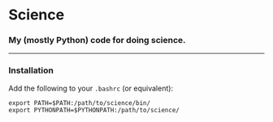 # Science

### My (mostly Python) code for doing science.

---

### Installation

Add the following to your `.bashrc` (or equivalent):

```
export PATH=$PATH:/path/to/science/bin/
export PYTHONPATH=$PYTHONPATH:/path/to/science/
```
